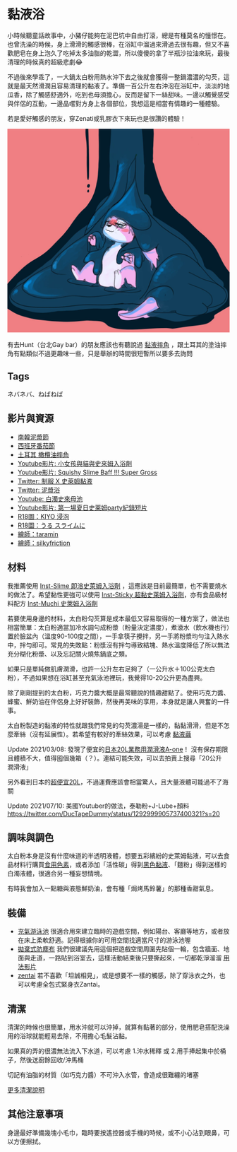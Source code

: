 黏液浴
=====
小時候聽童話故事中，小豬仔能夠在泥巴坑中自由打滾，總是有種莫名的憧憬在。也曾洗澡的時候，身上滑滑的觸感很棒，在浴缸中溜過來滑過去很有趣，但又不喜歡肥皂在身上泡久了吃掉太多油脂的乾澀，所以傻傻的拿了半瓶沙拉油來玩，最後清理的時候真的超級悲劇😂

不過後來學乖了，一大鍋太白粉用熱水沖下去之後就會獲得一整鍋濃濃的勾芡，這就是最天然滑潤且容易清理的黏液了。準備一百公升左右沖泡在浴缸中，淡淡的地瓜香，除了觸感舒適外，吃到也毋須擔心，反而是留下一絲甜味。一邊以觸覺感受與伴侶的互動，一邊品嚐對方身上各個部位，我想這是相當有情趣的一種體驗。

若是愛好觸感的朋友，穿Zenati或乳膠衣下來玩也是很讚的體驗！

![](imgs/slimegoo.jpg)


有去Hunt（台北Gay bar）的朋友應該也有聽說過 [黏液摔角](https://www.youtube.com/watch?v=0Wzqk2XvZbo) ，跟土耳其的塗油摔角有點類似不過更趣味一些，只是舉辦的時間很短暫所以要多去詢問

## Tags

ネバネバ、ねばねば

## 影片與資源

- [南韓泥漿節](https://dq.yam.com/post.php?id=915)
- [西班牙番茄節](https://www.tripresso.com/blog/2018/08/西班牙番茄節/)
- [土耳其 橄欖油摔角](http://tkturkey.com/土耳其老祖先運動油脂摔跤上/)
- [Youtube影片: 小女孩與貓與史來姆入浴劑](https://youtu.be/P-XfCbVVjKE?t=337)
- [Youtube影片: Squishy Slime Baff !!! Super Gross](https://www.youtube.com/watch?v=Kkb7xdXINLc)
- [Twitter: 制服 X 史萊姆黏液](https://twitter.com/yurise_x/status/1259135451522162689)
- [Twitter: 泥漿浴](https://twitter.com/wamlanta/status/1261765089201459202)
- [Youtube: 白濁史來母池](https://www.youtube.com/watch?v=MfIhnkdeZsw)
- [Youtube影片: 第一場夏日史萊姆party紀錄短片](https://www.youtube.com/watch?v=zoqEFGsIGpk)
- [R18圖：KIYO 浸泡](https://www.pixiv.net/artworks/77613287)
- [R18圖：うる スライムに](https://www.pixiv.net/artworks/78694060)
- [繪師：taramin](https://www.pixiv.net/users/1186456)
- [繪師：silkyfriction](https://www.pixiv.net/users/4372252)

## 材料

我推薦使用 [Inst-Slime 即溶史萊姆入浴劑](prod_inst_slime.md) ，這應該是目前最簡單，也不需要燒水的做法了。希望黏性更強可以使用 [Inst-Sticky 超黏史萊姆入浴劑](prod_inst_sticky.md)，亦有食品級材料配方 [Inst-Muchi 史萊姆入浴劑](prod_inst_muchi.md)

若要使用身邊的材料，太白粉勾芡算是成本最低又容易取得的一種方案了，做法也相當簡單：太白粉適當加冷水調勻成粉漿（粉量決定濃度），煮滾水（飲水機也行）置於臉盆內（溫度90-100度之間），一手拿筷子攪拌，另一手將粉漿均勻注入熱水中，拌勻即可。常見的失敗點：粉漿沒有拌勻導致結塊、熱水溫度降低了所以無法充分糊化粉漿、以及忘記關火燒焦鍋底之類。

如果只是單純做肌膚潤滑，也許一公升左右足夠了（一公升水＋100公克太白粉），不過如果想在浴缸甚至充氣泳池裡玩，我覺得10-20公升更為盡興。

除了剛剛提到的太白粉，巧克力醬大概是最常聽說的情趣甜點了。使用巧克力醬、蜂蜜、鮮奶油在伴侶身上好好裝飾，然後再美味的享用，本身就是讓人興奮的一件事。

太白粉製造的黏液的特性就跟我們常見的勾芡濃湯是一樣的，黏黏滑滑，但是不怎麼牽絲（沒有延展性）。若希望有較好的牽絲效果，可以考慮 [黏液繭](slime_cocoon.md)

Update 2021/03/08: 發現了便宜的[日本20L業務用潤滑液A-one](https://www.ruten.com.tw/item/show?21918263996073#info)！ 沒有保存期限且體積不大，值得囤個幾箱（？）。連結可能失效，可以去拍賣上搜尋「20公升 潤滑液」

另外看到日本的[超便宜20L](https://www.amazon.co.jp/%E6%A5%AD%E5%8B%99%E7%94%A820L%E3%80%81%E6%A0%BC%E5%AE%89-%E3%82%AF%E3%83%AA%E3%82%A2%E3%83%AD%E3%83%BC%E3%82%B7%E3%83%A7%E3%83%B3-%E3%83%9F%E3%83%87%E3%82%A3%E3%82%A2%E3%83%A0-%E3%83%A9%E3%83%96%E3%83%AD%E3%83%BC%E3%82%B7%E3%83%A7%E3%83%B3-%E3%83%9C%E3%83%87%E3%82%A3%E3%83%AD%E3%83%BC%E3%82%B7%E3%83%A7%E3%83%B3/dp/B08LVBS9YS/ref=sr_1_53?__mk_ja_JP=%E3%82%AB%E3%82%BF%E3%82%AB%E3%83%8A&dchild=1&keywords=%E3%83%AD%E3%83%BC%E3%82%B7%E3%83%A7%E3%83%B3+%E6%A5%AD%E5%8B%99%E7%94%A8+20&qid=1615196565&s=hpc&sr=1-53)，不過運費應該會相當驚人，且大量液體可能過不了海關

Update 2021/07/10: 美國Youtuber的做法，泰勒粉+J-Lube+顏料 https://twitter.com/DucTapeDummy/status/1292999905737400321?s=20

## 調味與調色

太白粉本身是沒有什麼味道的半透明液體，想要五彩繽紛的史萊姆黏液，可以去食品材料行購買[食用色素](https://www.ruten.com.tw/item/show?21304167136677)，或者添加「活性碳」得到[黑色黏液](https://www.google.com/search?q=changed&source=lnms&tbm=isch&sa=X)、「麵粉」得到迷樣的白濁液體，很適合另一種妄想情境。

有時我會加入一點糖與液態鮮奶油，會有種「焗烤馬鈴薯」的那種香甜氣息。

## 裝備

- [充氣游泳池](https://mall.pchome.com.tw/prod/CAAE8I-B90053M7Y?fq=/S/QFASC1) 很適合用來建立臨時的遊戲空間，例如陽台、客廳等地方，或者放在床上柔軟舒適。記得根據你的可用空間找適當尺寸的游泳池喔
- [拋棄式防塵布](https://24h.pchome.com.tw/prod/DEAC6H-A9008ZOFG) 我們很建議先用這個把遊戲空間周圍先貼個一輪，包含牆面、地面與走道，一路貼到浴室去，這樣活動結束後只要撕起來，一切都乾淨溜溜 [用法影片](https://www.youtube.com/watch?v=XEmwGlEeo8o)
- [zentai](https://find.ruten.com.tw/s/?area=0&cateid=0005&platform=ruten&q=zentai&shipfee=all) 若不喜歡「坦誠相見」，或是想要不一樣的觸感，除了穿泳衣之外，也可以考慮全包式緊身衣Zantai。

## 清潔

清潔的時候也很簡單，用水沖就可以沖掉，就算有黏著的部分，使用肥皂搭配洗澡用的浴球就能輕易去除，不用擔心毛髮沾黏。

如果真的弄的很濃無法流入下水道，可以考慮 1.沖水稀釋 或 2.用手捧起集中於桶子，然後送廚餘回收/沖馬桶

切記有油脂的材質（如巧克力醬）不可沖入水管，會造成很難纏的堵塞

[更多清潔說明](slime_cleaning.md)

## 其他注意事項

身邊最好準備幾塊小毛巾，臨時要按遙控器或手機的時候，或不小心沾到眼鼻，可以方便擦拭。